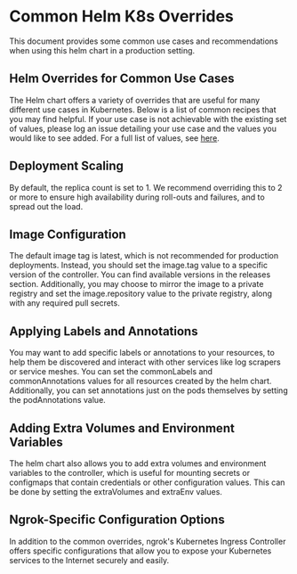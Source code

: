 # Common Helm K8s Overrides

This document provides some common use cases and recommendations when using this helm chart in a production setting.

## Helm Overrides for Common Use Cases

The Helm chart offers a variety of overrides that are useful for many different use cases in Kubernetes. Below is a list of common recipes that you may find helpful. If your use case is not achievable with the existing set of values, please log an issue detailing your use case and the values you would like to see added. For a full list of values, see [here](https://github.com/ngrok/kubernetes-ingress-controller/blob/main/helm/ingress-controller/values.yaml).

## Deployment Scaling

By default, the replica count is set to 1. We recommend overriding this to 2 or more to ensure high availability during roll-outs and failures, and to spread out the load.

## Image Configuration

The default image tag is latest, which is not recommended for production deployments. Instead, you should set the image.tag value to a specific version of the controller. You can find available versions in the releases section. Additionally, you may choose to mirror the image to a private registry and set the image.repository value to the private registry, along with any required pull secrets.

## Applying Labels and Annotations

You may want to add specific labels or annotations to your resources, to help them be discovered and interact with other services like log scrapers or service meshes. You can set the commonLabels and commonAnnotations values for all resources created by the helm chart. Additionally, you can set annotations just on the pods themselves by setting the podAnnotations value.

## Adding Extra Volumes and Environment Variables

The helm chart also allows you to add extra volumes and environment variables to the controller, which is useful for mounting secrets or configmaps that contain credentials or other configuration values. This can be done by setting the extraVolumes and extraEnv values.

## Ngrok-Specific Configuration Options

In addition to the common overrides, ngrok's Kubernetes Ingress Controller offers specific configurations that allow you to expose your Kubernetes services to the Internet securely and easily.
